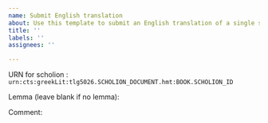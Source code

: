 ```yaml
---
name: Submit English translation
about: Use this template to submit an English translation of a single scholion
title: ''
labels: ''
assignees: ''

---
```


URN for scholion :   `urn:cts:greekLit:tlg5026.SCHOLION_DOCUMENT.hmt:BOOK.SCHOLION_ID`

Lemma (leave blank if no lemma):

Comment:
